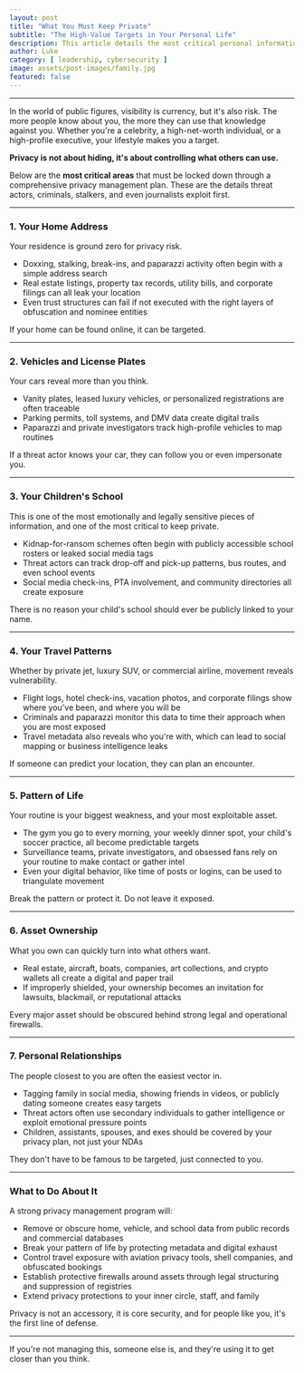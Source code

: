 ```yaml
---
layout: post
title: "What You Must Keep Private"
subtitle: "The High-Value Targets in Your Personal Life"
description: This article details the most critical personal information high-profile individuals must keep private—such as home addresses, vehicles, and children's schools—and explains how these high-value targets are exploited by adversaries. It outlines practical privacy management strategies to protect against doxxing, stalking, impersonation, and other targeted threats.
author: Luke
category: [ leadership, cybersecurity ]
image: assets/post-images/family.jpg
featured: false
---
```


-----

In the world of public figures, visibility is currency, but it's also risk. The more people know about you, the more they can use that knowledge against you. Whether you're a celebrity, a high-net-worth individual, or a high-profile executive, your lifestyle makes you a target.

**Privacy is not about hiding, it's about controlling what others can use.**

Below are the **most critical areas** that must be locked down through a comprehensive privacy management plan. These are the details threat actors, criminals, stalkers, and even journalists exploit first.

* * * * *

### 1\. Your Home Address

Your residence is ground zero for privacy risk.

-   Doxxing, stalking, break-ins, and paparazzi activity often begin with a simple address search
-   Real estate listings, property tax records, utility bills, and corporate filings can all leak your location
-   Even trust structures can fail if not executed with the right layers of obfuscation and nominee entities

If your home can be found online, it can be targeted.

* * * * *

### 2\. Vehicles and License Plates

Your cars reveal more than you think.

-   Vanity plates, leased luxury vehicles, or personalized registrations are often traceable
-   Parking permits, toll systems, and DMV data create digital trails
-   Paparazzi and private investigators track high-profile vehicles to map routines

If a threat actor knows your car, they can follow you or even impersonate you.

* * * * *

### 3\. Your Children's School

This is one of the most emotionally and legally sensitive pieces of information, and one of the most critical to keep private.

-   Kidnap-for-ransom schemes often begin with publicly accessible school rosters or leaked social media tags
-   Threat actors can track drop-off and pick-up patterns, bus routes, and even school events
-   Social media check-ins, PTA involvement, and community directories all create exposure

There is no reason your child's school should ever be publicly linked to your name.

* * * * *

### 4\. Your Travel Patterns

Whether by private jet, luxury SUV, or commercial airline, movement reveals vulnerability.

-   Flight logs, hotel check-ins, vacation photos, and corporate filings show where you've been, and where you will be
-   Criminals and paparazzi monitor this data to time their approach when you are most exposed
-   Travel metadata also reveals who you're with, which can lead to social mapping or business intelligence leaks

If someone can predict your location, they can plan an encounter.

* * * * *

### 5\. Pattern of Life

Your routine is your biggest weakness, and your most exploitable asset.

-   The gym you go to every morning, your weekly dinner spot, your child's soccer practice, all become predictable targets
-   Surveillance teams, private investigators, and obsessed fans rely on your routine to make contact or gather intel
-   Even your digital behavior, like time of posts or logins, can be used to triangulate movement

Break the pattern or protect it. Do not leave it exposed.

* * * * *

### 6\. Asset Ownership

What you own can quickly turn into what others want.

-   Real estate, aircraft, boats, companies, art collections, and crypto wallets all create a digital and paper trail
-   If improperly shielded, your ownership becomes an invitation for lawsuits, blackmail, or reputational attacks

Every major asset should be obscured behind strong legal and operational firewalls.

* * * * *

### 7\. Personal Relationships

The people closest to you are often the easiest vector in.

-   Tagging family in social media, showing friends in videos, or publicly dating someone creates easy targets
-   Threat actors often use secondary individuals to gather intelligence or exploit emotional pressure points
-   Children, assistants, spouses, and exes should be covered by your privacy plan, not just your NDAs

They don't have to be famous to be targeted, just connected to you.

* * * * *

### What to Do About It

A strong privacy management program will:

-   Remove or obscure home, vehicle, and school data from public records and commercial databases
-   Break your pattern of life by protecting metadata and digital exhaust
-   Control travel exposure with aviation privacy tools, shell companies, and obfuscated bookings
-   Establish protective firewalls around assets through legal structuring and suppression of registries
-   Extend privacy protections to your inner circle, staff, and family

Privacy is not an accessory, it is core security, and for people like you, it's the first line of defense.

* * * * *

If you're not managing this, someone else is, and they're using it to get closer than you think.